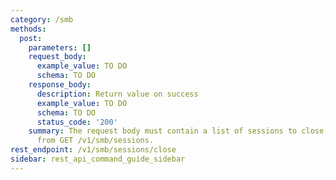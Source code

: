 ```yaml
---
category: /smb
methods:
  post:
    parameters: []
    request_body:
      example_value: TO DO
      schema: TO DO
    response_body:
      description: Return value on success
      example_value: TO DO
      schema: TO DO
      status_code: '200'
    summary: The request body must contain a list of sessions to close, as returned
      from GET /v1/smb/sessions.
rest_endpoint: /v1/smb/sessions/close
sidebar: rest_api_command_guide_sidebar
---
```

